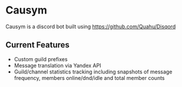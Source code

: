 # Causym

Causym is a discord bot built using https://github.com/Quahu/Disqord

## Current Features
- Custom guild prefixes
- Message translation via Yandex API
- Guild/channel statistics tracking including snapshots of message frequency, members online/dnd/idle and total member counts
